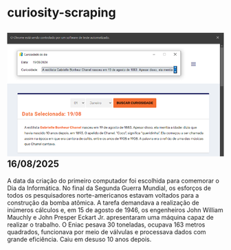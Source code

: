 # curiosity-scraping
![Budget](./execucao.png)
16/08/2025
-
A data da criação do primeiro computador foi escolhida para comemorar o Dia da Informática. No final da Segunda Guerra Mundial, os esforços de todos os pesquisadores norte-americanos estavam voltados para a construção da bomba atômica. A tarefa demandava a realização de inúmeros cálculos e, em 15 de agosto de 1946, os engenheiros John William Mauchly e John Presper Eckart Jr. apresentaram uma máquina capaz de realizar o trabalho. O Eniac pesava 30 toneladas, ocupava 163 metros quadrados, funcionava por meio de válvulas e processava dados com grande eficiência. Caiu em desuso 10 anos depois.
